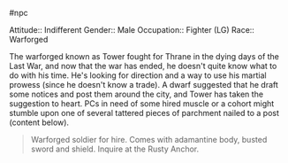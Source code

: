 #npc

Attitude:: Indifferent
Gender:: Male
Occupation:: Fighter (LG)
Race:: Warforged

The warforged known as Tower fought for Thrane in the dying days of the Last War, and now that the war has ended, he doesn't quite know what to do with his time. He's looking for direction and a way to use his martial prowess (since he doesn't know a trade). A dwarf suggested that he draft some notices and post them around the city, and Tower has taken the suggestion to heart. PCs in need of some hired muscle or a cohort might stumble upon one of several tattered pieces of parchment nailed to a post (content below).

> Warforged soldier for hire. Comes with adamantine body, busted sword and shield. Inquire at the Rusty Anchor.